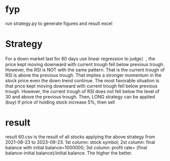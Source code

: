 # fyp
run strategy.py to generate figures and result excel
# Strategy
For a down market last for 60 days use linear regression to judge）, the price kept moving downward with current trough fell below previous trough. However, the RSI is NOT with the same pattern. That is the current trough of RSI is above the previous trough. That implies a stronger momentum in the stock price even the down trend continue. The most favorable situation is that price kept moving downward with current trough fell below previous trough. However, the current trough of RSI does not fell below the level of 30 and above the previous trough. Then, LONG strategy can be applied (buy)
If price of holding stock increase 5%, then sell
# result
result 60.csv is the result of all stocks applying the above strategy from 2021-08-23 to 2023-09-23.
1st column: stock symbol; 
2st column: final balance with initial balance=1000000; 
3st column: profit rate= (final balance-initial balance)/initial balance. The higher the better.
